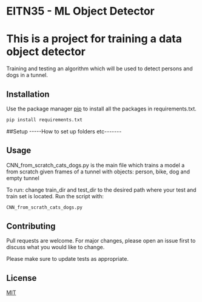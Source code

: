 # EITN35 - ML Object Detector

# This is a project for training a data object detector

Training and testing an algorithm which will be used to detect persons and dogs in a tunnel.

## Installation

Use the package manager [pip](https://pip.pypa.io/en/stable/) to install all the packages in requirements.txt.

```bash
pip install requirements.txt
```

##Setup
-----How to set up folders etc-------

## Usage
CNN_from_scratch_cats_dogs.py is the main file which trains a model a from scratch given frames of a tunnel with objects: person, bike, dog and empty tunnel

To run: change train_dir and test_dir to the desired path where your test and train set is located. Run the script with:


```bash
CNN_from_scrath_cats_dogs.py
```

## Contributing
Pull requests are welcome. For major changes, please open an issue first to discuss what you would like to change.

Please make sure to update tests as appropriate.

## License
[MIT](https://choosealicense.com/licenses/mit/)